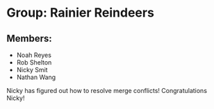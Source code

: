 # Group: Rainier Reindeers

## Members:
- Noah Reyes
- Rob Shelton
- Nicky Smit
- Nathan Wang

Nicky has figured out how to resolve merge conflicts! Congratulations Nicky!